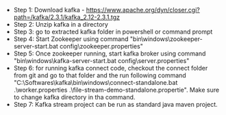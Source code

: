 - Step 1: Download kafka - https://www.apache.org/dyn/closer.cgi?path=/kafka/2.3.1/kafka_2.12-2.3.1.tgz
- Step 2: Unzip kafka in a directory
- Step 3: go to extracted kafka folder in powershell or command prompt
- Step 4: Start Zookeeper using command "bin\windows\zookeeper-server-start.bat config\zookeeper.properties"
- Step 5: Once zookeeper running, start kafka broker using command "bin\windows\kafka-server-start.bat config\server.properties"
- Step 6: for running kafka connect code, checkout the connect folder from git and go to that folder and the run following command "C:\Softwares\kafka\bin\windows\connect-standalone.bat .\worker.properties .\file-stream-demo-standalone.propertie". Make sure to change kafka directory in tha command.
- Step 7: Kafka stream project can be run as standard java maven project.
